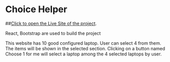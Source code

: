 # Choice Helper

##[Click to open the Live Site of the project](https://hasan-choice-helper.netlify.app/).

React, Bootstrap are used to build the project

This website has 10 good configured laptop. User can select 4 from them. The items will be shown in the selected section. Clicking on a button named Choose 1 for me will select a laptop among the 4 selected laptops by user.